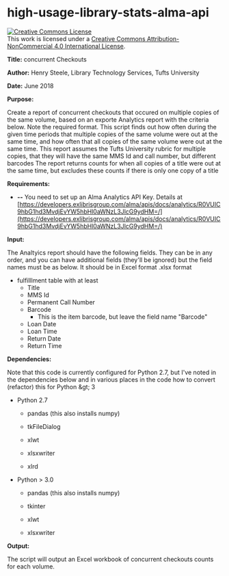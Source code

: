 # high-usage-library-stats-alma-api

<a rel="license" href="http://creativecommons.org/licenses/by-nc/4.0/"><img alt="Creative Commons License" style="border-width:0" src="https://i.creativecommons.org/l/by-nc/4.0/88x31.png" /></a><br />This work is licensed under a <a rel="license" href="http://creativecommons.org/licenses/by-nc/4.0/">Creative Commons Attribution-NonCommercial 4.0 International License</a>.

**Title:**      concurrent Checkouts

**Author:**     Henry Steele, Library Technology Services, Tufts University

**Date:**        June 2018

**Purpose:**

Create a report of concurrent checkouts that occured on multiple copies of the same volume, based on an exporte Analytics report with the criteria below.   Note the required format.   This script finds out how often during the given time periods that multiple copies of the same volume were out at the same time, and how often that all copies of the same volume were out at the same time.  This report assumes the Tufts University rubric for multiple copies, that they will have the same MMS Id and call number, but different barcodes The report returns counts for when all copies of a title were out at the same time, but excludes these counts if there is only one copy of a title

**Requirements:**

- **--** You need to set up an Alma Analytics API Key.   Details at [https://developers.exlibrisgroup.com/alma/apis/docs/analytics/R0VUIC9hbG1hd3MvdjEvYW5hbHl0aWNzL3JlcG9ydHM=/](https://developers.exlibrisgroup.com/alma/apis/docs/analytics/R0VUIC9hbG1hd3MvdjEvYW5hbHl0aWNzL3JlcG9ydHM=/)

**Input:**

The Analtyics report should have the following fields.  They can be in any order, and you can have additional fields (they&#39;ll be ignored) but the field names must be as below.  It should be in Excel format .xlsx format

- fulfilllment table with at least
  - Title
  - MMS Id
  - Permanent Call Number
  - Barcode
    - This is the item barcode, but leave the field name &quot;Barcode&quot;
  - Loan Date
  - Loan Time
  - Return Date
  - Return Time

**Dependencies:**

Note that this code is currently configured for Python 2.7, but I&#39;ve noted in the dependencies below and in various places in the code how to convert (refactor) this for Python \&gt; 3

   - Python 2.7

      - pandas (this also installs numpy)

      - tkFileDialog

      - xlwt

      - xlsxwriter

      - xlrd

   - Python \> 3.0

      - pandas (this also installs numpy)

      - tkinter

      - xlwt

      - xlsxwriter

**Output:**

   The script will output an Excel workbook of concurrent checkouts counts for each volume.

